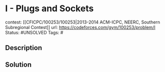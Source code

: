 # I - Plugs and Sockets

contest: [[CFICPC/100253/100253|2013-2014 ACM-ICPC, NEERC, Southern Subregional Contest]]
url: https://codeforces.com/gym/100253/problem/I
Status: #UNSOLVED
Tags: #

## Description

## Solution

